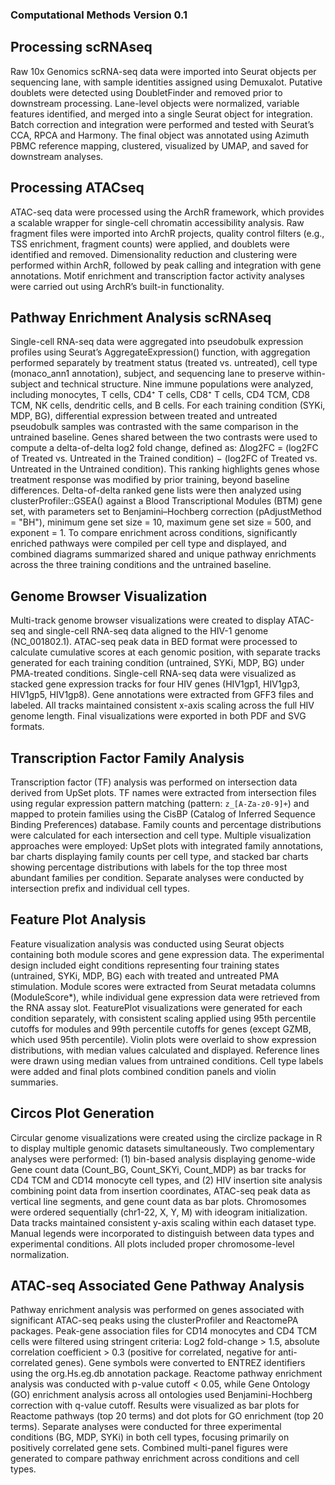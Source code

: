 ### Computational Methods Version 0.1

## Processing scRNAseq
Raw 10x Genomics scRNA-seq data were imported into Seurat objects per sequencing lane, with sample identities assigned using Demuxalot. Putative doublets were detected using DoubletFinder and removed prior to downstream processing. Lane-level objects were normalized, variable features identified, and merged into a single Seurat object for integration. Batch correction and integration were performed and tested with Seurat’s CCA, RPCA and Harmony. The final object was annotated using Azimuth PBMC reference mapping, clustered, visualized by UMAP, and saved for downstream analyses.

## Processing ATACseq
ATAC-seq data were processed using the ArchR framework, which provides a scalable wrapper for single-cell chromatin accessibility analysis. Raw fragment files were imported into ArchR projects, quality control filters (e.g., TSS enrichment, fragment counts) were applied, and doublets were identified and removed. Dimensionality reduction and clustering were performed within ArchR, followed by peak calling and integration with gene annotations. Motif enrichment and transcription factor activity analyses were carried out using ArchR’s built-in functionality.

## Pathway Enrichment Analysis scRNAseq
Single-cell RNA-seq data were aggregated into pseudobulk expression profiles using Seurat’s AggregateExpression() function, with aggregation performed separately by treatment status (treated vs. untreated), cell type (monaco_ann1 annotation), subject, and sequencing lane to preserve within-subject and technical structure. Nine immune populations were analyzed, including monocytes, T cells, CD4⁺ T cells, CD8⁺ T cells, CD4 TCM, CD8 TCM, NK cells, dendritic cells, and B cells. For each training condition (SYKi, MDP, BG), differential expression between treated and untreated pseudobulk samples was contrasted with the same comparison in the untrained baseline. Genes shared between the two contrasts were used to compute a delta-of-delta log2 fold change, defined as: 
Δlog2FC = (log2FC of Treated vs. Untreated in the Trained condition) − (log2FC of Treated vs. Untreated in the Untrained condition). 
This ranking highlights genes whose treatment response was modified by prior training, beyond baseline differences. Delta-of-delta ranked gene lists were then analyzed using clusterProfiler::GSEA() against a Blood Transcriptional Modules (BTM) gene set, with parameters set to Benjamini–Hochberg correction (pAdjustMethod = "BH"), minimum gene set size = 10, maximum gene set size = 500, and exponent = 1. To compare enrichment across conditions, significantly enriched pathways were compiled per cell type and displayed, and combined diagrams summarized shared and unique pathway enrichments across the three training conditions and the untrained baseline.


## Genome Browser Visualization
Multi-track genome browser visualizations were created to display ATAC-seq and single-cell RNA-seq data aligned to the HIV-1 genome (NC_001802.1). ATAC-seq peak data in BED format were processed to calculate cumulative scores at each genomic position, with separate tracks generated for each training condition (untrained, SYKi, MDP, BG) under PMA-treated conditions. Single-cell RNA-seq data were visualized as stacked gene expression tracks for four HIV genes (HIV1gp1, HIV1gp3, HIV1gp5, HIV1gp8). Gene annotations were extracted from GFF3 files and labeled. All tracks maintained consistent x-axis scaling across the full HIV genome length. Final visualizations were exported in both PDF and SVG formats.


## Transcription Factor Family Analysis
Transcription factor (TF) analysis was performed on intersection data derived from UpSet plots. TF names were extracted from intersection files using regular expression pattern matching (pattern: `z_[A-Za-z0-9]+`) and mapped to protein families using the CisBP (Catalog of Inferred Sequence Binding Preferences) database. Family counts and percentage distributions were calculated for each intersection and cell type. Multiple visualization approaches were employed: UpSet plots with integrated family annotations, bar charts displaying family counts per cell type, and stacked bar charts showing percentage distributions with labels for the top three most abundant families per condition. Separate analyses were conducted by intersection prefix and individual cell types.

## Feature Plot Analysis
Feature visualization analysis was conducted using Seurat objects containing both module scores and gene expression data. The experimental design included eight conditions representing four training states (untrained, SYKi, MDP, BG) each with treated and untreated PMA stimulation. Module scores were extracted from Seurat metadata columns (ModuleScore*), while individual gene expression data were retrieved from the RNA assay slot. FeaturePlot visualizations were generated for each condition separately, with consistent scaling applied using 95th percentile cutoffs for modules and 99th percentile cutoffs for genes (except GZMB, which used 95th percentile). Violin plots were overlaid to show expression distributions, with median values calculated and displayed. Reference lines were drawn using median values from untrained conditions. Cell type labels were added and final plots combined condition panels and violin summaries.

## Circos Plot Generation
Circular genome visualizations were created using the circlize package in R to display multiple genomic datasets simultaneously. Two complementary analyses were performed: (1) bin-based analysis displaying genome-wide Gene count data (Count_BG, Count_SKYi, Count_MDP) as bar tracks for CD4 TCM and CD14 monocyte cell types, and (2) HIV insertion site analysis combining point data from insertion coordinates, ATAC-seq peak data as vertical line segments, and gene count data as bar plots. Chromosomes were ordered sequentially (chr1-22, X, Y, M) with ideogram initialization. Data tracks maintained consistent y-axis scaling within each dataset type. Manual legends were incorporated to distinguish between data types and experimental conditions. All plots included proper chromosome-level normalization.

## ATAC-seq Associated Gene Pathway Analysis
Pathway enrichment analysis was performed on genes associated with significant ATAC-seq peaks using the clusterProfiler and ReactomePA packages. Peak-gene association files for CD14 monocytes and CD4 TCM cells were filtered using stringent criteria: Log2 fold-change > 1.5, absolute correlation coefficient > 0.3 (positive for correlated, negative for anti-correlated genes). Gene symbols were converted to ENTREZ identifiers using the org.Hs.eg.db annotation package. Reactome pathway enrichment analysis was conducted with p-value cutoff < 0.05, while Gene Ontology (GO) enrichment analysis across all ontologies used Benjamini-Hochberg correction with q-value cutoff. Results were visualized as bar plots for Reactome pathways (top 20 terms) and dot plots for GO enrichment (top 20 terms). Separate analyses were conducted for three experimental conditions (BG, MDP, SYKi) in both cell types, focusing primarily on positively correlated gene sets. Combined multi-panel figures were generated to compare pathway enrichment across conditions and cell types.
